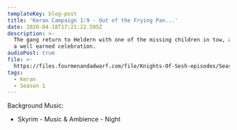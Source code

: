 ```yaml
---
templateKey: blog-post
title: 'Keran Campaign 1:9 - Out of the Frying Pan...'
date: 2020-04-18T17:21:22.595Z
description: >-
  The gang return to Heldern with one of the missing children in tow, and enjoy
  a well earned celebration.
audioPost: true
file: >-
  https://files.fourmenandadwarf.com/file/Knights-Of-Sesh-episodes/Season_1/Keran-9.mp3
tags:
  - Keran
  - Season 1
---
```

Background Music:
* Skyrim - Music & Ambience - Night
